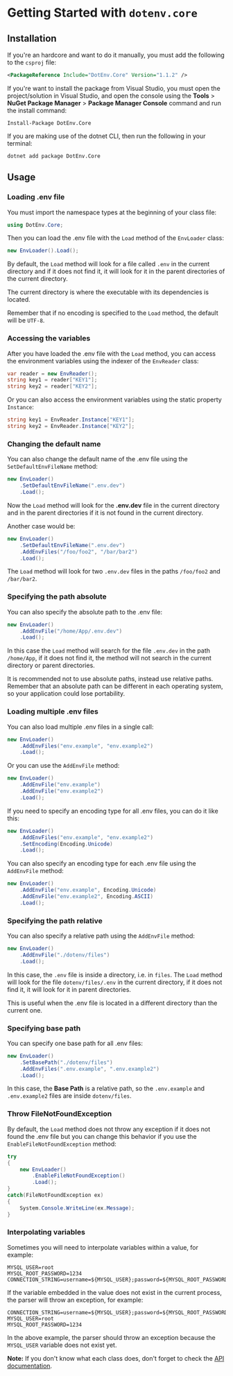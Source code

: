 # Getting Started with `dotenv.core`

## Installation

If you're an hardcore and want to do it manually, you must add the following to the `csproj` file:
```xml
<PackageReference Include="DotEnv.Core" Version="1.1.2" />
```
If you're want to install the package from Visual Studio, you must open the project/solution in Visual Studio, and open the console using the **Tools** > **NuGet Package Manager** > **Package Manager Console** command and run the install command:
```
Install-Package DotEnv.Core
```
If you are making use of the dotnet CLI, then run the following in your terminal:
```
dotnet add package DotEnv.Core
```

## Usage

### Loading .env file

You must import the namespace types at the beginning of your class file:
```cs
using DotEnv.Core;
```

Then you can load the .env file with the `Load` method of the `EnvLoader` class:
```cs
new EnvLoader().Load();
```
By default, the `Load` method will look for a file called `.env` in the current directory and if it does not find it, it will look for it in the parent directories of the current directory.

The current directory is where the executable with its dependencies is located.

Remember that if no encoding is specified to the `Load` method, the default will be `UTF-8`.

### Accessing the variables

After you have loaded the .env file with the `Load` method, you can access the environment variables using the indexer of the `EnvReader` class:
```cs
var reader = new EnvReader();
string key1 = reader["KEY1"];
string key2 = reader["KEY2"];
```
Or you can also access the environment variables using the static property `Instance`:
```cs
string key1 = EnvReader.Instance["KEY1"];
string key2 = EnvReader.Instance["KEY2"];
```

### Changing the default name

You can also change the default name of the .env file using the `SetDefaultEnvFileName` method:
```cs
new EnvLoader()
    .SetDefaultEnvFileName(".env.dev")
    .Load();
```
Now the `Load` method will look for the **.env.dev** file in the current directory and in the parent directories if it is not found in the current directory.

Another case would be:
```cs
new EnvLoader()
    .SetDefaultEnvFileName(".env.dev")
    .AddEnvFiles("/foo/foo2", "/bar/bar2")
    .Load();
```
The `Load` method will look for two `.env.dev` files in the paths `/foo/foo2` and `/bar/bar2`.

### Specifying the path absolute

You can also specify the absolute path to the .env file:
```cs
new EnvLoader()
    .AddEnvFile("/home/App/.env.dev")
    .Load();
```
In this case the `Load` method will search for the file `.env.dev` in the path `/home/App`, if it does not find it, the method will not search in the current directory or parent directories.

It is recommended not to use absolute paths, instead use relative paths. Remember that an absolute path can be different in each operating system, so your application could lose portability.

### Loading multiple .env files

You can also load multiple .env files in a single call:
```cs
new EnvLoader()
    .AddEnvFiles("env.example", "env.example2")
    .Load();
```
Or you can use the `AddEnvFile` method:
```cs
new EnvLoader()
    .AddEnvFile("env.example")
    .AddEnvFile("env.example2")
    .Load();
```

If you need to specify an encoding type for all .env files, you can do it like this:
```cs
new EnvLoader()
    .AddEnvFiles("env.example", "env.example2")
    .SetEncoding(Encoding.Unicode)
    .Load();
```

You can also specify an encoding type for each .env file using the `AddEnvFile` method:
```cs
new EnvLoader()
    .AddEnvFile("env.example", Encoding.Unicode)
    .AddEnvFile("env.example2", Encoding.ASCII)
    .Load();
```

### Specifying the path relative

You can also specify a relative path using the `AddEnvFile` method:
```cs
new EnvLoader()
    .AddEnvFile("./dotenv/files")
    .Load();
```
In this case, the `.env` file is inside a directory, i.e. in `files`. The `Load` method will look for the file `dotenv/files/.env` in the current directory, if it does not find it, it will look for it in parent directories.

This is useful when the .env file is located in a different directory than the current one.

### Specifying base path

You can specify one base path for all .env files:
```cs
new EnvLoader()
    .SetBasePath("./dotenv/files")
    .AddEnvFiles(".env.example", ".env.example2")
    .Load();
```
In this case, the **Base Path** is a relative path, so the `.env.example` and `.env.example2` files are inside `dotenv/files`.

### Throw FileNotFoundException

By default, the `Load` method does not throw any exception if it does not found the .env file but you can change this behavior if you use the `EnableFileNotFoundException` method:
```cs
try 
{
    new EnvLoader()
        .EnableFileNotFoundException()
        .Load();
}
catch(FileNotFoundException ex)
{
    System.Console.WriteLine(ex.Message);
}
```

### Interpolating variables

Sometimes you will need to interpolate variables within a value, for example:
```
MYSQL_USER=root
MYSQL_ROOT_PASSWORD=1234
CONNECTION_STRING=username=${MYSQL_USER};password=${MYSQL_ROOT_PASSWORD};database=testdb;
```
If the variable embedded in the value does not exist in the current process, the parser will throw an exception, for example:
```
CONNECTION_STRING=username=${MYSQL_USER};password=${MYSQL_ROOT_PASSWORD};database=testdb;
MYSQL_USER=root
MYSQL_ROOT_PASSWORD=1234
```
In the above example, the parser should throw an exception because the `MYSQL_USER` variable does not exist yet.

**Note:** If you don't know what each class does, don't forget to check the [API documentation](xref:DotEnv.Core).